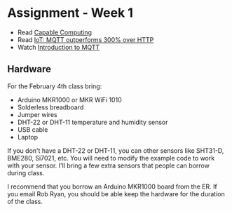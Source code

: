 # Assignment - Week 1

 * Read [Capable Computing](https://medium.com/@aallan/capable-computing-50867847a8d8)
 * Read [IoT: MQTT outperforms 300% over HTTP](https://medium.com/@dearsikandarkhan/mqtt-outperforms-300-over-http-6e2c5d40c603)
 * Watch [Introduction to MQTT](https://www.youtube.com/watch?v=LKz1jYngpcU)

## Hardware 

For the February 4th class bring:
 * Arduino MKR1000 or MKR WiFi 1010
 * Solderless breadboard
 * Jumper wires
 * DHT-22 or DHT-11 temperature and humidity sensor
 * USB cable
 * Laptop

If you don't have a DHT-22 or DHT-11, you can other sensors like SHT31-D, BME280, Si7021, etc. You will need to modify the example code to work with your sensor. I'll bring a few extra sensors that people can borrow during class.

I recommend that you borrow an Arduino MKR1000 board from the ER. If you email Rob Ryan, you should be able keep the hardware for the duration of the class.